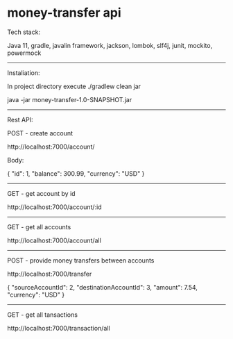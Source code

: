 # money-transfer api

Tech stack:

Java 11, gradle, javalin framework, jackson, lombok, slf4j, junit, mockito, powermock

-------------------------------------


Instaliation:


In project directory execute 
./gradlew clean jar


java -jar money-transfer-1.0-SNAPSHOT.jar


-------------------------------------

Rest API:

POST - create account

http://localhost:7000/account/

Body:

{
	"id": 1,
	"balance": 300.99,
	"currency": "USD"
}


-------------------------------------

GET - get account by id

http://localhost:7000/account/:id

-------------------------------------

GET - get all accounts

http://localhost:7000/account/all

-------------------------------------

POST - provide money transfers between accounts

http://localhost:7000/transfer

{
	"sourceAccountId": 2,
	"destinationAccountId": 3,
	"amount": 7.54,
	"currency": "USD"
}

-------------------------------------

GET - get all tansactions

http://localhost:7000/transaction/all





